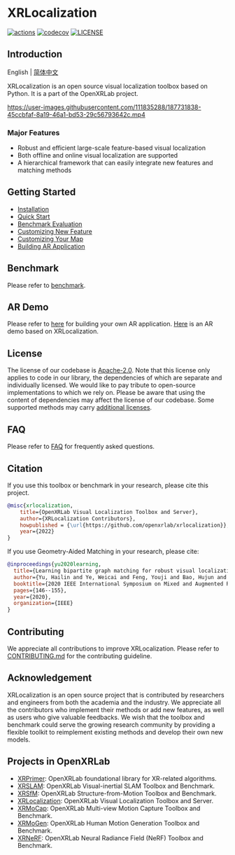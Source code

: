 # XRLocalization

<div align="left">

[![actions](https://github.com/openxrlab/xrlocalization/workflows/build/badge.svg)](https://github.com/openxrlab/xrlocalization/actions)
[![codecov](https://codecov.io/gh/openxrlab/xrlocalization/branch/main/graph/badge.svg)](https://codecov.io/gh/openxrlab/xrlocalization)
[![LICENSE](https://img.shields.io/github/license/openxrlab/xrlocalization.svg)](https://github.com/openxrlab/xrlocalization/blob/main/LICENCE)

</div>


## Introduction
English | [简体中文](README_CN.md)

XRLocalization is an open source visual localization toolbox based on Python. It is a
part of the OpenXRLab project.

https://user-images.githubusercontent.com/111835288/187731838-45ccbfaf-8a19-46a1-bd53-29c56793642c.mp4

### Major Features

* Robust and efficient large-scale feature-based visual localization
* Both offline and online visual localization are supported
* A hierarchical framework that can easily integrate new features and matching methods

## Getting Started
* [Installation](docs/en/installation.md)
* [Quick Start](docs/en/get_started.md)
* [Benchmark Evaluation](docs/en/benchmark/benchmark_evaluation.md)
* [Customizing New Feature](docs/en/tutorials/customize_local_feature.md)
* [Customizing Your Map](docs/en/tutorials/customize_map.md)
* [Building AR Application](http://doc.openxrlab.org.cn/openxrlab_document/ARDemo/ARdemo.html)

## Benchmark
Please refer to [benchmark](docs/en/benchmark/benchmark.md).

## AR Demo
Please refer to [here](http://doc.openxrlab.org.cn/openxrlab_document/ARDemo/ARdemo.html) for building your own AR application.
[Here](https://user-images.githubusercontent.com/44204704/187864126-e9cd7a43-a773-487d-ad01-4cc2988f3b5a.mp4) 
is an AR demo based on XRLocalization.

## License
The license of our codebase is [Apache-2.0](LICENSE). Note that this license only 
applies to code in our library, the dependencies of which are separate and individually 
licensed. We would like to pay tribute to open-source implementations to which we rely 
on. Please be aware that using the content of dependencies may affect the license of 
our codebase. Some supported methods may 
carry [additional licenses](docs/en/additional_licenses.md).

## FAQ
Please refer to [FAQ](docs/en/faq.md) for frequently asked questions.

## Citation
If you use this toolbox or benchmark in your research, please cite this project.
```bibtex
@misc{xrlocalization,
    title={OpenXRLab Visual Localization Toolbox and Server},
    author={XRLocalization Contributors},
    howpublished = {\url{https://github.com/openxrlab/xrlocalization}},
    year={2022}
}
```
If you use Geometry-Aided Matching in your research, please cite:
```bibtex
@inproceedings{yu2020learning,
  title={Learning bipartite graph matching for robust visual localization},
  author={Yu, Hailin and Ye, Weicai and Feng, Youji and Bao, Hujun and Zhang, Guofeng},
  booktitle={2020 IEEE International Symposium on Mixed and Augmented Reality (ISMAR)},
  pages={146--155},
  year={2020},
  organization={IEEE}
}
```

## Contributing
We appreciate all contributions to improve XRLocalization.
Please refer to [CONTRIBUTING.md](.github/CONTRIBUTING.md) for the contributing guideline.

## Acknowledgement
XRLocalization is an open source project that is contributed by researchers and
engineers from both the academia and the industry.
We appreciate all the contributors who implement their methods or add new features,
as well as users who give valuable feedbacks.
We wish that the toolbox and benchmark could serve the growing research community
by providing a flexible toolkit to reimplement existing methods and develop their
own new models.


## Projects in OpenXRLab
- [XRPrimer](https://github.com/openxrlab/xrprimer): OpenXRLab foundational library for XR-related algorithms.
- [XRSLAM](https://github.com/openxrlab/xrslam): OpenXRLab Visual-inertial SLAM Toolbox and Benchmark.
- [XRSfM](https://github.com/openxrlab/xrsfm): OpenXRLab Structure-from-Motion Toolbox and Benchmark.
- [XRLocalization](https://github.com/openxrlab/xrlocalization): OpenXRLab Visual Localization Toolbox and Server.
- [XRMoCap](https://github.com/openxrlab/xrmocap): OpenXRLab Multi-view Motion Capture Toolbox and Benchmark.
- [XRMoGen](https://github.com/openxrlab/xrmogen): OpenXRLab Human Motion Generation Toolbox and Benchmark.
- [XRNeRF](https://github.com/openxrlab/xrnerf): OpenXRLab Neural Radiance Field (NeRF) Toolbox and Benchmark.
